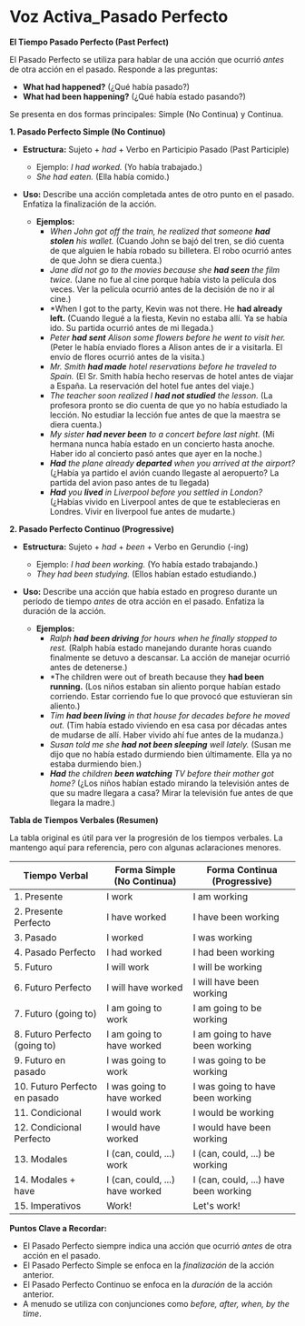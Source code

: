 # Voz Activa_Pasado Perfecto



**El Tiempo Pasado Perfecto (Past Perfect)**

El Pasado Perfecto se utiliza para hablar de una acción que ocurrió *antes* de otra acción en el pasado.  Responde a las preguntas:

*   **What had happened?** (¿Qué había pasado?)
*   **What had been happening?** (¿Qué había estado pasando?)

Se presenta en dos formas principales: Simple (No Continua) y Continua.

**1. Pasado Perfecto Simple (No Continuo)**

*   **Estructura:** Sujeto + *had* + Verbo en Participio Pasado (Past Participle)

    *   Ejemplo: *I had worked.* (Yo había trabajado.)
    *   *She had eaten.* (Ella había comido.)
*   **Uso:** Describe una acción completada antes de otro punto en el pasado.  Enfatiza la finalización de la acción.

    *   **Ejemplos:**
        *   *When John got off the train, he realized that someone **had stolen** his wallet.* (Cuando John se bajó del tren, se dió cuenta de que alguien le había robado su billetera. El robo ocurrió antes de que John se diera cuenta.)
        *   *Jane did not go to the movies because she **had seen** the film twice.* (Jane no fue al cine porque había visto la película dos veces.  Ver la película ocurrió antes de la decisión de no ir al cine.)
        *   *When I got to the party, Kevin was not there. He **had already left.** (Cuando llegué a la fiesta, Kevin no estaba allí. Ya se había ido. Su partida ocurrió antes de mi llegada.)
        *   *Peter **had sent** Alison some flowers before he went to visit her.* (Peter le había enviado flores a Alison antes de ir a visitarla.  El envío de flores ocurrió antes de la visita.)
        *   *Mr. Smith **had made** hotel reservations before he traveled to Spain.* (El Sr. Smith había hecho reservas de hotel antes de viajar a España. La reservación del hotel fue antes del viaje.)
        *   *The teacher soon realized I **had not studied** the lesson.* (La profesora pronto se dio cuenta de que yo no había estudiado la lección. No estudiar la lección fue antes de que la maestra se diera cuenta.)
        *   *My sister **had never been** to a concert before last night.* (Mi hermana nunca había estado en un concierto hasta anoche. Haber ido al concierto pasó antes que ayer en la noche.)
        *   ***Had** the plane already **departed** when you arrived at the airport?* (¿Había ya partido el avión cuando llegaste al aeropuerto? La partida del avion paso antes de tu llegada)
        *   ***Had** you **lived** in Liverpool before you settled in London?* (¿Habías vivido en Liverpool antes de que te establecieras en Londres. Vivir en liverpool fue antes de mudarte.)

**2. Pasado Perfecto Continuo (Progressive)**

*   **Estructura:** Sujeto + *had* + *been* + Verbo en Gerundio (-ing)

    *   Ejemplo: *I had been working.* (Yo había estado trabajando.)
    *   *They had been studying.* (Ellos habían estado estudiando.)
*   **Uso:** Describe una acción que había estado en progreso durante un período de tiempo *antes* de otra acción en el pasado.  Enfatiza la duración de la acción.

    *   **Ejemplos:**
        *   *Ralph **had been driving** for hours when he finally stopped to rest.* (Ralph había estado manejando durante horas cuando finalmente se detuvo a descansar. La acción de manejar ocurrió antes de detenerse.)
        *   *The children were out of breath because they **had been running.** (Los niños estaban sin aliento porque habían estado corriendo. Estar corriendo fue lo que provocó que estuvieran sin aliento.)
        *   *Tim **had been living** in that house for decades before he moved out.* (Tim había estado viviendo en esa casa por décadas antes de mudarse de allí. Haber vivido ahí fue antes de la mudanza.)
        *   *Susan told me she **had not been sleeping** well lately.* (Susan me dijo que no había estado durmiendo bien últimamente. Ella ya no estaba durmiendo bien.)
        *   ***Had** the children **been watching** TV before their mother got home?* (¿Los niños habían estado mirando la televisión antes de que su madre llegara a casa? Mirar la televisión fue antes de que llegara la madre.)

**Tabla de Tiempos Verbales (Resumen)**

La tabla original es útil para ver la progresión de los tiempos verbales.  La mantengo aquí para referencia, pero con algunas aclaraciones menores.

| Tiempo Verbal       | Forma Simple (No Continua) | Forma Continua (Progressive)  |
|----------------------|----------------------------|-------------------------------|
| 1. Presente          | I work                    | I am working                  |
| 2. Presente Perfecto | I have worked             | I have been working           |
| 3. Pasado            | I worked                  | I was working                 |
| 4. Pasado Perfecto   | I had worked              | I had been working            |
| 5. Futuro            | I will work               | I will be working             |
| 6. Futuro Perfecto   | I will have worked        | I will have been working      |
| 7. Futuro (going to) | I am going to work        | I am going to be working       |
| 8. Futuro Perfecto (going to) | I am going to have worked | I am going to have been working |
| 9. Futuro en pasado  | I was going to work       | I was going to be working      |
| 10. Futuro Perfecto en pasado | I was going to have worked| I was going to have been working |
| 11. Condicional      | I would work              | I would be working            |
| 12. Condicional Perfecto | I would have worked       | I would have been working      |
| 13. Modales          | I (can, could, ...) work | I (can, could, ...) be working|
| 14. Modales + have   | I (can, could, ...) have worked | I (can, could, ...) have been working|
| 15. Imperativos     | Work!                     | Let's work!                   |

**Puntos Clave a Recordar:**

*   El Pasado Perfecto siempre indica una acción que ocurrió *antes* de otra acción en el pasado.
*   El Pasado Perfecto Simple se enfoca en la *finalización* de la acción anterior.
*   El Pasado Perfecto Continuo se enfoca en la *duración* de la acción anterior.
*   A menudo se utiliza con conjunciones como *before, after, when, by the time*.


